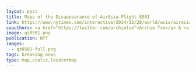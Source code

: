 ```yaml
---
layout: post
title: Maps of the Disappearance of AirAsia Flight 8501
link: https://www.nytimes.com/interactive/2014/12/28/world/asia/airasia-flight-qz8501-map.html
coauthors: <a href="https://twitter.com/archietse">Archie Tse</a> & <a href="https://twitter.com/karenyourish">Karen Yourish</a>
image: qz8501.png
publication: NYT
images: 
  - qz8501-full.png
tags: breaking news
type: map,static,locatormap
---
```

